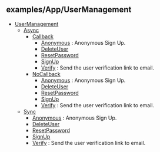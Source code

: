 
## examples/App/UserManagement

* [UserManagement](/examples/App/UserManagement/)
    * [Async](/examples/App/UserManagement/Async/)
        * [Callback](/examples/App/UserManagement/Async/Callback/)
            * [Anonymous](/examples/App/UserManagement/Async/Callback/Anonymous/) : Anonymous Sign Up.
            * [DeleteUser](/examples/App/UserManagement/Async/Callback/DeleteUser/)
            * [ResetPassword](/examples/App/UserManagement/Async/Callback/ResetPassword/)
            * [SignUp](/examples/App/UserManagement/Async/Callback/SignUp/)
            * [Verify](/examples/App/UserManagement/Async/Callback/Verify/) : Send the user verification link to email.
        * [NoCallback](/examples/App/UserManagement/Async/NoCallback/)
            * [Anonymous](/examples/App/UserManagement/Async/NoCallback/Anonymous/) : Anonymous Sign Up.
            * [DeleteUser](/examples/App/UserManagement/Async/NoCallback/DeleteUser/)
            * [ResetPassword](/examples/App/UserManagement/Async/NoCallback/ResetPassword/)
            * [SignUp](/examples/App/UserManagement/Async/NoCallback/SignUp/)
            * [Verify](/examples/App/UserManagement/Async/NoCallback/Verify/) : Send the user verification link to email.
    * [Sync](/examples/App/UserManagement/Sync/)
        * [Anonymous](/examples/App/UserManagement/Sync/Anonymous/) : Anonymous Sign Up.
        * [DeleteUser](/examples/App/UserManagement/Sync/DeleteUser/)
        * [ResetPassword](/examples/App/UserManagement/Sync/ResetPassword/)
        * [SignUp](/examples/App/UserManagement/Sync/SignUp/)
        * [Verify](/examples/App/UserManagement/Sync/Verify/) : Send the user verification link to email.